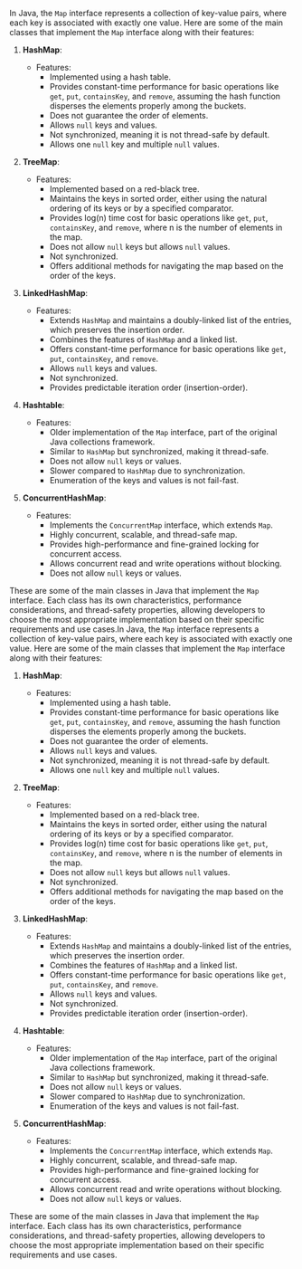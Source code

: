 In Java, the `Map` interface represents a collection of key-value pairs, where each key is associated with exactly one value. Here are some of the main classes that implement the `Map` interface along with their features:

1. **HashMap**:
    - Features:
        - Implemented using a hash table.
        - Provides constant-time performance for basic operations like `get`, `put`, `containsKey`, and `remove`, assuming the hash function disperses the elements properly among the buckets.
        - Does not guarantee the order of elements.
        - Allows `null` keys and values.
        - Not synchronized, meaning it is not thread-safe by default.
        - Allows one `null` key and multiple `null` values.

2. **TreeMap**:
    - Features:
        - Implemented based on a red-black tree.
        - Maintains the keys in sorted order, either using the natural ordering of its keys or by a specified comparator.
        - Provides log(n) time cost for basic operations like `get`, `put`, `containsKey`, and `remove`, where n is the number of elements in the map.
        - Does not allow `null` keys but allows `null` values.
        - Not synchronized.
        - Offers additional methods for navigating the map based on the order of the keys.

3. **LinkedHashMap**:
    - Features:
        - Extends `HashMap` and maintains a doubly-linked list of the entries, which preserves the insertion order.
        - Combines the features of `HashMap` and a linked list.
        - Offers constant-time performance for basic operations like `get`, `put`, `containsKey`, and `remove`.
        - Allows `null` keys and values.
        - Not synchronized.
        - Provides predictable iteration order (insertion-order).

4. **Hashtable**:
    - Features:
        - Older implementation of the `Map` interface, part of the original Java collections framework.
        - Similar to `HashMap` but synchronized, making it thread-safe.
        - Does not allow `null` keys or values.
        - Slower compared to `HashMap` due to synchronization.
        - Enumeration of the keys and values is not fail-fast.

5. **ConcurrentHashMap**:
    - Features:
        - Implements the `ConcurrentMap` interface, which extends `Map`.
        - Highly concurrent, scalable, and thread-safe map.
        - Provides high-performance and fine-grained locking for concurrent access.
        - Allows concurrent read and write operations without blocking.
        - Does not allow `null` keys or values.

These are some of the main classes in Java that implement the `Map` interface. Each class has its own characteristics, performance considerations, and thread-safety properties, allowing developers to choose the most appropriate implementation based on their specific requirements and use cases.In Java, the `Map` interface represents a collection of key-value pairs, where each key is associated with exactly one value. Here are some of the main classes that implement the `Map` interface along with their features:

1. **HashMap**:
    - Features:
        - Implemented using a hash table.
        - Provides constant-time performance for basic operations like `get`, `put`, `containsKey`, and `remove`, assuming the hash function disperses the elements properly among the buckets.
        - Does not guarantee the order of elements.
        - Allows `null` keys and values.
        - Not synchronized, meaning it is not thread-safe by default.
        - Allows one `null` key and multiple `null` values.

2. **TreeMap**:
    - Features:
        - Implemented based on a red-black tree.
        - Maintains the keys in sorted order, either using the natural ordering of its keys or by a specified comparator.
        - Provides log(n) time cost for basic operations like `get`, `put`, `containsKey`, and `remove`, where n is the number of elements in the map.
        - Does not allow `null` keys but allows `null` values.
        - Not synchronized.
        - Offers additional methods for navigating the map based on the order of the keys.

3. **LinkedHashMap**:
    - Features:
        - Extends `HashMap` and maintains a doubly-linked list of the entries, which preserves the insertion order.
        - Combines the features of `HashMap` and a linked list.
        - Offers constant-time performance for basic operations like `get`, `put`, `containsKey`, and `remove`.
        - Allows `null` keys and values.
        - Not synchronized.
        - Provides predictable iteration order (insertion-order).

4. **Hashtable**:
    - Features:
        - Older implementation of the `Map` interface, part of the original Java collections framework.
        - Similar to `HashMap` but synchronized, making it thread-safe.
        - Does not allow `null` keys or values.
        - Slower compared to `HashMap` due to synchronization.
        - Enumeration of the keys and values is not fail-fast.

5. **ConcurrentHashMap**:
    - Features:
        - Implements the `ConcurrentMap` interface, which extends `Map`.
        - Highly concurrent, scalable, and thread-safe map.
        - Provides high-performance and fine-grained locking for concurrent access.
        - Allows concurrent read and write operations without blocking.
        - Does not allow `null` keys or values.

These are some of the main classes in Java that implement the `Map` interface. Each class has its own characteristics, performance considerations, and thread-safety properties, allowing developers to choose the most appropriate implementation based on their specific requirements and use cases.